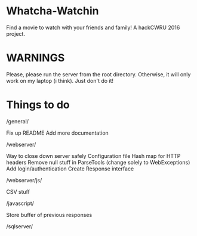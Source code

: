 # Whatcha-Watchin
Find a movie to watch with your friends and family! A hackCWRU 2016 project.


# WARNINGS

Please, please run the server from the root directory. Otherwise, it will only work on my laptop (i think). Just don't do it!


# Things to do

/general/

Fix up README
Add more documentation

/webserver/

Way to close down server safely
Configuration file
Hash map for HTTP headers
Remove null stuff in ParseTools (change solely to WebExceptions)
Add login/authentication
Create Response interface

/webserver/js/

CSV stuff


/javascript/

Store buffer of previous responses

/sqlserver/

